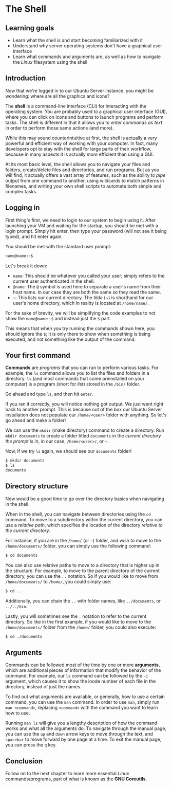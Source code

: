 # The Shell

## Learning goals

- Learn what the shell is and start becoming familiarized with it
- Understand why server operating systems don't have a graphical user interface
- Learn what commands and arguments are, as well as how to navigate the *Linux* filesystem using the shell

## Introduction

Now that we're logged in to our Ubuntu Server instance, you might be wondering: where are all the graphics and icons?

The **shell** is a command-line interface (CLI) for interacting with the operating system. You are probably used to a graphical user interface (GUI), where you can click on icons and buttons to launch programs and perform tasks. The shell is different in that it allows you to *enter commands as text* in order to perform those same actions (and more).

While this may sound counterintuitive at first, the shell is actually a very powerful and efficient way of working with your computer. In fact, many developers opt to stay with the shell for large parts of their workflow, because in many aspects it is actually *more* efficient than using a GUI.

At its most basic level, the shell allows you to navigate your files and folders, create/delete files and directories, and run programs. But as you will find, it actually offers a vast array of features, such as the ability to *pipe* output from one command to another, using wildcards to match patterns in filenames, and writing your own shell scripts to automate both simple and complex tasks.

## Logging in

First thing's first, we need to login to our system to begin using it. After launching your VM and waiting for the startup, you should be met with a login prompt. Simply hit enter, then type your password (will not see it being typed), and hit enter again.

You should be met with the standard user prompt:

```bash
name@name:~$
```

Let's break it down:

- `name`: This should be whatever you called your user; simply refers to the current user authenticated in the shell.
- `@name`: The `@` symbol is used here to separate a user's name from their host name. In our case they are both the same so they read the same.
- `~`: This lists our current directory. The *tilde* (~) is shorthand for our user's home directory, which in reality is located at `/home/name/`.

For the sake of brevity, we will be simplifying the code examples to not show the `name@name:~$` and instead just the `$` part.

This means that when you try running the commands shown here, you should ignore the `$`; it is only there to show when something is being executed, and not something like the output of the command.

## Your first command

**Commands** are *programs* that you can run to perform various tasks. For example, the `ls` command allows you to list the files and folders in a directory. `ls` (and most commands that come preinstalled on your computer) is a program (short for *list*) stored in the `/bin/` folder.

Go ahead and type `ls`, and then hit `enter`.

If you ran it correctly, you will notice nothing got output. We just went right back to another prompt. This is because out of the box our Ubuntu Server installation does not populate our `/home/<user>` folder with anything. So let's go ahead and make a folder!

We can use the `mkdir` (make directory) command to create a directory. Run `mkdir documents` to create a folder titled `documents` in the *current directory the prompt is in*, in our case, `/home/<user>/`, or `~`. 

Now, if we try `ls` again, we should see our `documents` folder!

```bash
$ mkdir documents
$ ls
documents
```

## Directory structure

Now would be a good time to go over the directory basics when navigating in the shell.

When in the shell, you can navigate between directories using the `cd` command. To move to a subdirectory within the current directory, you can use a *relative path*, which specifies the location of the directory *relative to the current directory*.

For instance, if you are in the `/home/` (or `~`) folder, and wish to move to the `/home/documents/` folder, you can simply use the following command:

```bash
$ cd documents
```

You can also use relative paths to move to a directory that is higher up in the structure. For example, to move to the parent directory of the current directory, you can use the `..` notation. So if you would like to move from `/home/documents/` to `/home/`, you could simply use:

```bash
$ cd ..
```

Additionally, you can chain the `..` with folder names, like `../documents`, or `../../bin`.

Lastly, you will sometimes see the `.` notation to refer to the current directory. So like in the first example, if you would like to move to the `/home/documents/` folder from the `/home/` folder, you could also execute:

```bash
$ cd ./documents
```

## Arguments

Commands can be followed most of the time by one or more **arguments**, which are additional pieces of information that modify the behavior of the command. For example, our `ls` command can be followed by the `-i` argument, which causes it to show the inode number of each file in the directory, instead of just the names. 

To find out what arguments are available, or generally, how to use a certain command, you can use the `man` command.  In order to use `man`, simply run `man <command>`, replacing `<command>` with the command you want to learn how to use. 

Running `man ls` will give you a lengthy description of how the command works and what all the arguments do. To navigate through the manual page, you can use the `up` and `down` arrow keys to move through the text, and `spacebar` to move forward by one page at a time. To exit the manual page, you can press the `q` key.

## Conclusion

Follow on to the next chapter to learn more essential *Linux* commands/programs, part of what is known as the **GNU Coreutils**.
